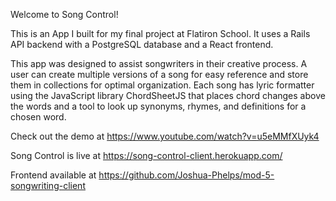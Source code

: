 Welcome to Song Control! 

This is an App I built for my final project at Flatiron School. It uses a Rails API backend with a PostgreSQL database and a React frontend. 

This app was designed to assist songwriters in their creative process. A user can create multiple versions of a song for easy reference and store them in collections for optimal organization. Each song has lyric formatter using the JavaScript library ChordSheetJS that places chord changes above the words and a tool to look up synonyms, rhymes, and definitions for a chosen word. 

Check out the demo at https://www.youtube.com/watch?v=u5eMMfXUyk4

Song Control is live at https://song-control-client.herokuapp.com/

Frontend available at https://github.com/Joshua-Phelps/mod-5-songwriting-client